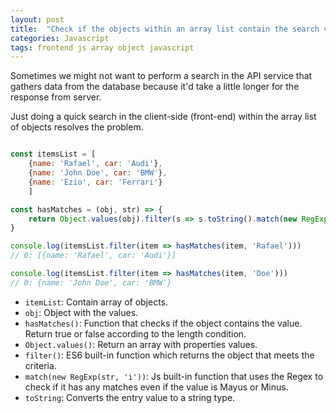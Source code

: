 ```yaml
---
layout: post
title:  "Check if the objects within an array list contain the search value - Javascript"
categories: Javascript
tags: frontend js array object javascript
---
```


Sometimes we might not want to perform a search in the API service that gathers data from the database because it'd take a little longer for the response from server.

Just doing a quick search in the client-side (front-end) within the array list of objects resolves the problem.

```js

const itemsList = [
    {name: 'Rafael', car: 'Audi'}, 
    {name: 'John Doe', car: 'BMW'}, 
    {name: 'Ezio', car: 'Ferrari'}
    ]

const hasMatches = (obj, str) => {
    return Object.values(obj).filter(s => s.toString().match(new RegExp(str, 'i'))).length > 0
}

console.log(itemsList.filter(item => hasMatches(item, 'Rafael'))) 
// 0: [{name: 'Rafael', car: 'Audi'}]

console.log(itemsList.filter(item => hasMatches(item, 'Doe')))
// 0: {name: 'John Doe', car: 'BMW'}
```
 - `itemList`: Contain array of objects.
 - `obj`: Object with the values. 
 - `hasMatches()`: Function that checks if the object contains the value. Return true or false according to the length condition.
 - `Object.values()`: Return an array with properties values.
 - `filter()`: ES6 built-in function which returns the object that meets the criteria.
 - `match(new RegExp(str, 'i'))`: Js built-in function that uses the Regex to check if it has any matches even if the value is Mayus or Minus.
 - `toString`: Converts the entry value to a string type.


